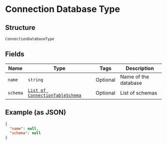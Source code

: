 
# Connection Database Type

## Structure

`ConnectionDatabaseType`

## Fields

| Name | Type | Tags | Description |
|  --- | --- | --- | --- |
| `name` | `string` | Optional | Name of the database |
| `schema` | [`List of ConnectionTableSchema`](../../doc/models/connection-table-schema.md) | Optional | List of schemas |

## Example (as JSON)

```json
{
  "name": null,
  "schema": null
}
```

